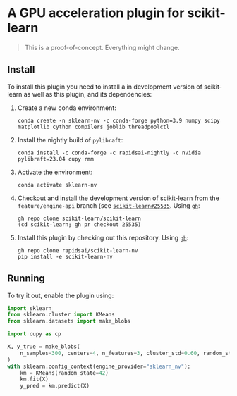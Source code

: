 # A GPU acceleration plugin for scikit-learn

> This is a proof-of-concept. Everything might change.


## Install

To install this plugin you need to install a in development version of scikit-learn as well
as this plugin, and its dependencies:

1. Create a new conda environment:

   ```commandline
   conda create -n sklearn-nv -c conda-forge python=3.9 numpy scipy matplotlib cython compilers joblib threadpoolctl
   ```

2. Install the nightly build of `pylibraft`:

   ```commandline
   conda install -c conda-forge -c rapidsai-nightly -c nvidia pylibraft=23.04 cupy rmm
   ```

3. Activate the environment:

   ```commandline
   conda activate sklearn-nv
   ```

4. Checkout and install the development version of scikit-learn from the `feature/engine-api` branch
   (see [`scikit-learn#25535`](https://github.com/scikit-learn/scikit-learn/pull/25535). Using [`gh`](https://cli.github.com/):

   ```commandline
   gh repo clone scikit-learn/scikit-learn
   (cd scikit-learn; gh pr checkout 25535)
   ```
6. Install this plugin by checking out this repository. Using [`gh`](https://cli.github.com/):

   ```commandline
   gh repo clone rapidsai/scikit-learn-nv
   pip install -e scikit-learn-nv
   ```

## Running

To try it out, enable the plugin using:

```python
import sklearn
from sklearn.cluster import KMeans
from sklearn.datasets import make_blobs

import cupy as cp

X, y_true = make_blobs(
    n_samples=300, centers=4, n_features=3, cluster_std=0.60, random_state=10
)
with sklearn.config_context(engine_provider="sklearn_nv"):
    km = KMeans(random_state=42)
    km.fit(X)
    y_pred = km.predict(X)
```

